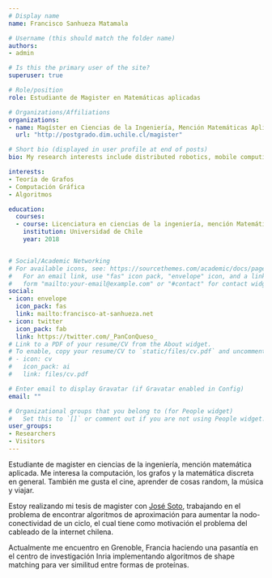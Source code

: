 ```yaml
---
# Display name
name: Francisco Sanhueza Matamala

# Username (this should match the folder name)
authors:
- admin

# Is this the primary user of the site?
superuser: true

# Role/position
role: Estudiante de Magister en Matemáticas aplicadas

# Organizations/Affiliations
organizations:
- name: Magíster en Ciencias de la Ingeniería, Mención Matemáticas Aplicadas. Universidad de Chile
  url: "http://postgrado.dim.uchile.cl/magister"

# Short bio (displayed in user profile at end of posts)
bio: My research interests include distributed robotics, mobile computing and programmable matter.

interests:
- Teoría de Grafos
- Computación Gráfica
- Algoritmos

education:
  courses:
  - course: Licenciatura en ciencias de la ingeniería, mención Matemáticas
    institution: Universidad de Chile
    year: 2018


# Social/Academic Networking
# For available icons, see: https://sourcethemes.com/academic/docs/page-builder/#icons
#   For an email link, use "fas" icon pack, "envelope" icon, and a link in the
#   form "mailto:your-email@example.com" or "#contact" for contact widget.
social:
- icon: envelope
  icon_pack: fas
  link: mailto:francisco-at-sanhueza.net
- icon: twitter
  icon_pack: fab
  link: https://twitter.com/_PanConQueso_
# Link to a PDF of your resume/CV from the About widget.
# To enable, copy your resume/CV to `static/files/cv.pdf` and uncomment the lines below.
# - icon: cv
#   icon_pack: ai
#   link: files/cv.pdf

# Enter email to display Gravatar (if Gravatar enabled in Config)
email: ""

# Organizational groups that you belong to (for People widget)
#   Set this to `[]` or comment out if you are not using People widget.
user_groups:
- Researchers
- Visitors
---
```


Estudiante de magister en ciencias de la ingeniería, mención matemática aplicada. Me interesa la computación, los grafos y la matemática discreta en general. También me gusta el cine, aprender de cosas random, la música y viajar.

Estoy realizando mi tesis de magister con [José Soto](http://www.dim.uchile.cl/~jsoto/), trabajando en el problema de encontrar algoritmos de aproximación para aumentar la nodo-conectividad de un ciclo, el cual tiene como motivación el problema del cableado de la internet chilena.

Actualmente me encuentro en Grenoble, Francia haciendo una pasantía en el centro de investigación Inria implementando algoritmos de shape matching para ver similitud entre formas de proteínas.
